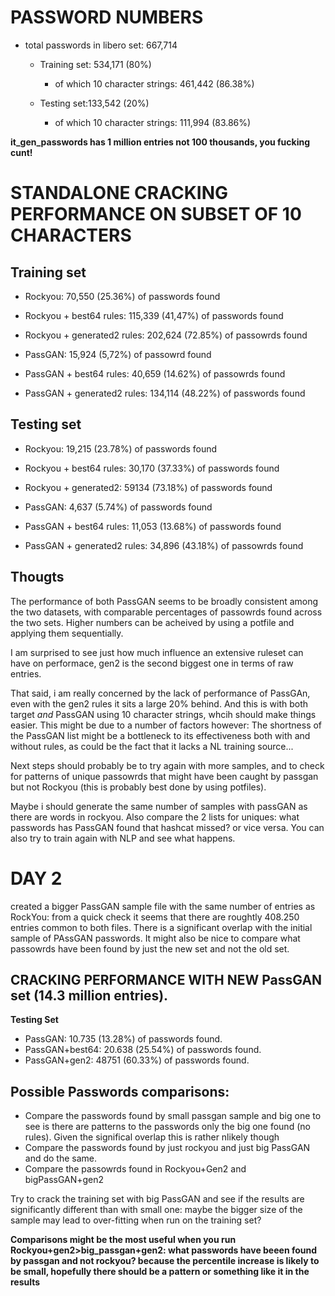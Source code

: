 # PASSWORD NUMBERS

* total passwords in libero set: 667,714
    
    * Training set: 534,171 (80%)
        * of which 10 character strings: 461,442 (86.38%)
    
    * Testing set:133,542 (20%)
        * of which 10 character strings: 111,994 (83.86%)

**it_gen_passwords has 1 million entries not 100 thousands, you fucking cunt!**

# STANDALONE CRACKING PERFORMANCE ON SUBSET OF 10 CHARACTERS

## Training set

* Rockyou: 70,550 (25.36%) of passwords found
* Rockyou + best64 rules: 115,339 (41,47%) of passwords found
* Rockyou + generated2 rules: 202,624 (72.85%) of passowrds found

* PassGAN: 15,924 (5,72%) of passowrd found
* PassGAN + best64 rules: 40,659 (14.62%) of passowrds found
* PassGAN + generated2 rules:  134,114 (48.22%) of passwords found

## Testing set

* Rockyou: 19,215 (23.78%) of passwords found
* Rockyou + best64 rules: 30,170 (37.33%) of passwords found
* Rockyou + generated2: 59134 (73.18%) of passwords found

* PassGAN: 4,637 (5.74%) of passwords found
* PassGAN + best64 rules: 11,053 (13.68%) of passwords found
* PassGAN + generated2 rules: 34,896 (43.18%) of passowrds found


## Thougts

The performance of both PassGAN seems to be broadly consistent among the two datasets, with comparable  percentages of passowrds found across the two sets. Higher numbers can be acheived by using a potfile and applying them sequentially.

I am surprised to see just how much influence an extensive ruleset can have on performace, gen2 is the second biggest one in terms of raw entries.

That said, i am really concerned by the lack of performance of PassGAn, even with the gen2 rules it sits a large 20% behind. And this is with both target *and* PassGAN using 10 character strings, whcih should make things easier. This might be due to a number of factors however: The shortness of the PassGAN list might be a bottleneck to its effectiveness both with and without rules, as could be 
the fact that it lacks a NL training source...

Next steps should probably be to try again with more samples, and to check for patterns of unique passowrds that might have been caught by passgan but not Rockyou (this is probably best done by using potfiles).

Maybe i should generate the same number of samples with passGAN as there are words in rockyou.
Also compare the 2 lists for uniques: what passwords has PassGAN found that hashcat missed? or vice versa.
You can also try to train again with NLP and see what happens.

# DAY 2

created a bigger PassGAN sample file with the same number of entries as RockYou: from a quick check it seems that there are roughtly 408.250 entries common to both files. There is a significant overlap with the initial sample of PAssGAN passwords. It might also be nice to compare what passowrds have been found by just the new set and not the old set.

## CRACKING PERFORMANCE WITH NEW PassGAN set (14.3 million entries).

**Testing Set**

* PassGAN: 10.735 (13.28%) of passwords found.
* PassGAN+best64: 20.638 (25.54%) of passwords found.
* PassGAN+gen2: 48751 (60.33%) of passwords found. 

## Possible Passwords comparisons:

* Compare the passwords found by small passgan sample and big one to see is there are patterns to the passwords only the big one found (no rules). Given the significal overlap this is rather nlikely though
* Compare the passwords found by just rockyou and just big PassGAN and do the same.
* Compare the passowrds found in Rockyou+Gen2 and bigPassGAN+gen2

Try to crack the training set with big PassGAN and see if the results are significantly different than with small one: maybe the bigger size of the sample may lead to over-fitting when run on the training set?

**Comparisons might be the most useful when you run Rockyou+gen2>big_passgan+gen2: what passwords have beeen found by passgan and not rockyou? because the percentile increase is likely to be small, hopefully there should be a pattern or something like it in the results** 
